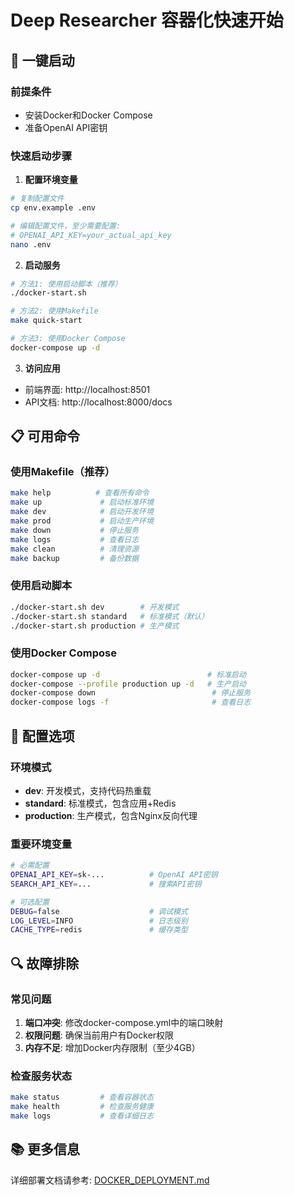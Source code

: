 # Deep Researcher 容器化快速开始

## 🚀 一键启动

### 前提条件
- 安装Docker和Docker Compose
- 准备OpenAI API密钥

### 快速启动步骤

1. **配置环境变量**
```bash
# 复制配置文件
cp env.example .env

# 编辑配置文件，至少需要配置:
# OPENAI_API_KEY=your_actual_api_key
nano .env
```

2. **启动服务**
```bash
# 方法1: 使用启动脚本（推荐）
./docker-start.sh

# 方法2: 使用Makefile
make quick-start

# 方法3: 使用Docker Compose
docker-compose up -d
```

3. **访问应用**
- 前端界面: http://localhost:8501
- API文档: http://localhost:8000/docs

## 📋 可用命令

### 使用Makefile（推荐）
```bash
make help          # 查看所有命令
make up             # 启动标准环境  
make dev            # 启动开发环境
make prod           # 启动生产环境
make down           # 停止服务
make logs           # 查看日志
make clean          # 清理资源
make backup         # 备份数据
```

### 使用启动脚本
```bash
./docker-start.sh dev        # 开发模式
./docker-start.sh standard   # 标准模式（默认）
./docker-start.sh production # 生产模式
```

### 使用Docker Compose
```bash
docker-compose up -d                        # 标准启动
docker-compose --profile production up -d   # 生产启动
docker-compose down                          # 停止服务
docker-compose logs -f                       # 查看日志
```

## 🔧 配置选项

### 环境模式
- **dev**: 开发模式，支持代码热重载
- **standard**: 标准模式，包含应用+Redis
- **production**: 生产模式，包含Nginx反向代理

### 重要环境变量
```bash
# 必需配置
OPENAI_API_KEY=sk-...          # OpenAI API密钥
SEARCH_API_KEY=...             # 搜索API密钥

# 可选配置
DEBUG=false                    # 调试模式
LOG_LEVEL=INFO                 # 日志级别
CACHE_TYPE=redis               # 缓存类型
```

## 🔍 故障排除

### 常见问题
1. **端口冲突**: 修改docker-compose.yml中的端口映射
2. **权限问题**: 确保当前用户有Docker权限
3. **内存不足**: 增加Docker内存限制（至少4GB）

### 检查服务状态
```bash
make status         # 查看容器状态
make health         # 检查服务健康
make logs           # 查看详细日志
```

## 📚 更多信息

详细部署文档请参考: [DOCKER_DEPLOYMENT.md](DOCKER_DEPLOYMENT.md)
